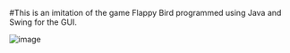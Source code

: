 #This is an imitation of the game Flappy Bird programmed using Java and Swing for the GUI.

![image](https://user-images.githubusercontent.com/66841718/116959191-db425380-ac6a-11eb-9e73-b523dfded26d.png)

